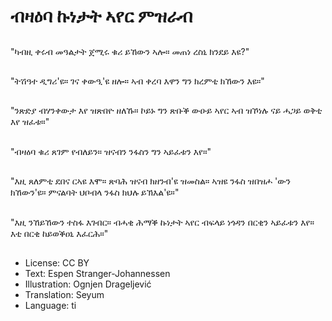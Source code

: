 # ብዛዕባ ኩነታት ኣየር ምዝራብ

##
"ካብዚ ቀሩብ መዓልታት ጀሚሩ ቁሪ ይኸውን ኣሎ። መጠነ ረስኒ ክንደይ እዩ?"

##
"ትሽዓተ ዲግሪ'ዩ። ገና ቀውዒ'ዩ ዘሎ። ኣብ ቀረባ እዋን ግን ክረምቲ ክኸውን እዩ።"

##
"ንጽድያ ብሃንቀውታ እየ ዝጽበዮ ዘለኹ። ኮይኑ ግን ጽቡቕ ውዑይ ኣየር ኣብ ዝኾነሉ ናይ ሓጋይ ወቅቲ እየ ዝፈቱ።"

##
"ብዛዕባ ቁሪ ጸገም የብለይን። ዝናብን ንፋስን ግን ኣይፈቱን እየ።"

##
"እዚ ጸለምቲ ደበና ርኣዩ እሞ። ጽባሕ ዝናብ ክዘንብ'ዩ ዝመስል። ኣዝዩ ንፋስ ዝበዝሖ 'ውን ክኸውን'ዩ። ምናልባት ህቦብላ ንፋስ ክህሉ ይኽእል'ዩ።"

##
"እዚ ንኸይኸውን ተስፋ እገብር። ብሓቂ ሕማቕ ኩነታት ኣየር ብፍላይ ነጎዳን በርቂን ኣይፈቱን እየ። እቲ በርቂ ከይወቕዐኒ እፈርሕ።"

##
* License: CC BY
* Text: Espen Stranger-Johannessen
* Illustration: Ognjen Drageljević
* Translation: Seyum
* Language: ti
